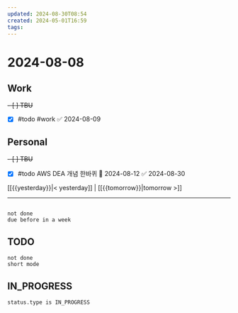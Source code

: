 ```yaml
---
updated: 2024-08-30T08:54
created: 2024-05-01T16:59
tags: 
---
```


# 2024-08-08  

## Work

<del>- [ ] TBU</del>
- [x]  #todo #work ✅ 2024-08-09

## Personal

<del>- [ ] TBU</del>
 - [x] #todo AWS DEA 개념 한바퀴 📅 2024-08-12 ✅ 2024-08-30


  
  
[[{{yesterday}}|< yesterday]] | [[{{tomorrow}}|tomorrow >]]  
  
---  

```tasks

not done
due before in a week
```



## TODO
```tasks  
not done  
short mode  
```

## IN_PROGRESS
```tasks  
status.type is IN_PROGRESS
```


